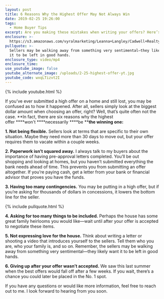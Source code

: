 ```yaml
---
layout: post
title: 6 Reasons Why the Highest Offer May Not Always Win
date: 2019-02-25 19:26:00
tags:
  - Home Buyer Tips
excerpt: Are you making these mistakes when writing your offers? Here’s what to avoid.
enclosure: >-
  https://s3.amazonaws.com/vyralmarketing/Leanna+Langley/Cadwell+Realty+Group+_+6+Reasons+Why+the+Highest+Offer+May+Not+Always+Win.mp4
pullquote: >-
  Sellers may be walking away from something very sentimental—they likely want
  it to be left in good hands.
enclosure_type: video/mp4
enclosure_time:
use_youtube_image: false
youtube_alternate_image: /uploads/2-25-highest-offer-yt.jpg
youtube_code: wxqLTizvt2I
---
```


{% include youtube.html %}

If you’ve ever submitted a high offer on a home and still lost, you may be confused as to how it happened. After all, sellers simply look at the biggest dollar amount when choosing an offer, right? Well, that’s quite often not the case. **In fact, there are six reasons why the highest offer&nbsp;****won't&nbsp;****necessarily&nbsp;****be&nbsp;****the winning one:**

**1. Not being flexible.** Sellers look at terms that are specific to their own situation. Maybe they need more than 30 days to move out, but your offer requires them to vacate within a couple weeks.&nbsp;

**2. Paperwork isn’t squared away.** I always talk to my buyers about the importance of having pre-approval letters completed. You’ll be out shopping and looking at homes, but you haven’t submitted everything the bank needs ahead of time. This prevents you from submitting an offer altogether. If you’re paying cash, get a letter from your bank or financial advisor that proves you have the funds.

**3. Having too many contingencies.** You may be putting in a high offer, but if you’re asking for thousands of dollars in concessions, it lowers the bottom line for the seller.

{% include pullquote.html %}

**4. Asking for too many things to be included.** Perhaps the house has some great family heirlooms you would like—wait until after your offer is accepted to negotiate these items.

**5. Not expressing love for the house.** Think about writing a letter or shooting a video that introduces yourself to the sellers. Tell them who you are, who your family is, and so on. Remember, the sellers may be walking away from something very sentimental—they likely want it to be left in good hands.

**6. Giving up after your offer wasn’t accepted.** We saw this last summer when the best offers would fall off after a few weeks. If you wait, there’s a chance you could later be placed in the No. 1 spot.&nbsp;

If you have any questions or would like more information, feel free to reach out to me. I look forward to hearing from you soon.